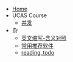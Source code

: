 <!--
 * @Author: starrysky9959 starrysky9651@outlook.com
 * @Date: 2022-11-17 14:15:40
 * @LastEditors: starrysky9959 starrysky9651@outlook.com
 * @LastEditTime: 2022-12-07 00:28:34
 * @Description:  
-->
- [Home](README.md)
- UCAS Course
    - [并发](ucas_course/concurrent_data_structure_and_multi-core_programming.md)
- 杂
    - [英文缩写-含义对照](notes/english_abbreviations.md)
    - [常用推荐软件](notes/getting_started_with_new_computer.md)
    - [reading_todo](notes/reading_todo.md)
